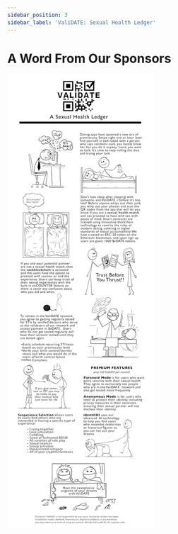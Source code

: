 ```yaml
---
sidebar_position: 3
sidebar_label: 'ValiDATE: Sexual Health Ledger'
---
```



# A Word From Our Sponsors

![img](../../img/validate3.png)